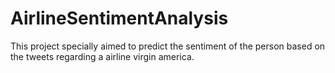 # AirlineSentimentAnalysis
This project specially aimed to predict the sentiment of the person based on the tweets regarding a airline virgin america.
